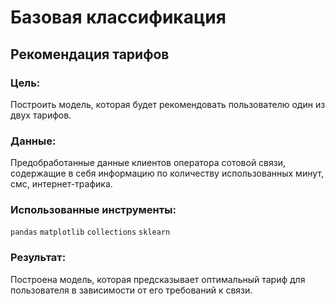 #  Базовая классификация
## Рекомендация тарифов

### Цель: 
Построить модель, которая будет рекомендовать пользователю один из двух тарифов.

### Данные: 
Предобработанные данные клиентов оператора сотовой связи, содержащие в себя информацию по количеству использованных минут, смс, интернет-трафика.

### Использованные инструменты:
`pandas` `matplotlib` `collections` `sklearn` 

### Результат:
Построена модель, которая предсказывает оптимальный тариф для пользователя в зависимости от его требований к связи.